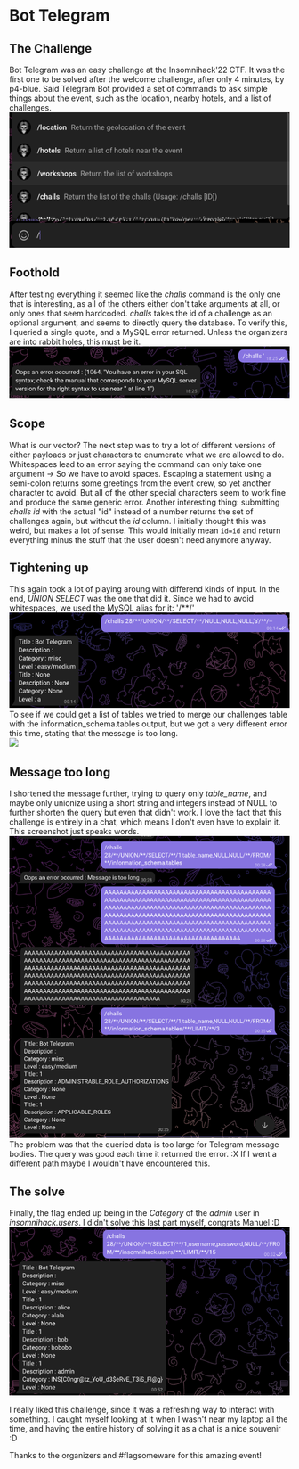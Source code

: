 # Bot Telegram
## The Challenge
Bot Telegram was an easy challenge at the Insomnihack'22 CTF. It was the first one to be solved after the welcome challenge, after only 4 minutes, by p4-blue. Said Telegram Bot provided a set of commands to ask simple things about the event, such as the location, nearby hotels, and a list of challenges.  
![](pics/telegram/help.png)

## Foothold
After testing everything it seemed like the *challs* command is the only one that is interesting, as all of the others either don't take arguments at all, or only ones that seem hardcoded. *challs* takes the id of a challenge as an optional argument, and seems to directly query the database. 
To verify this, I queried a single quote, and a MySQL error returned. Unless the organizers are into rabbit holes, this must be it.  
![](pics/telegram/error.png)

## Scope
What is our vector?
The next step was to try a lot of different versions of either payloads or just characters to enumerate what we are allowed to do. 
Whitespaces lead to an error saying the command can only take one argument -> So we have to avoid spaces.
Escaping a statement using a semi-colon returns some greetings from the event crew, so yet another character to avoid. But all of the other special characters seem to work fine and produce the same generic error.
Another interesting thing: submitting *challs id* with the actual "id" instead of a number returns the set of challenges again, but without the *id* column. I initially thought this was weird, but makes a lot of sense. This would initially mean `id=id` and return everything minus the stuff that the user doesn't need anymore anyway.

## Tightening up
This again took a lot of playing aroung with differend kinds of input. In the end, *UNION SELECT* was the one that did it. Since we had to avoid whitespaces, we used the MySQL alias for it: '/**/'  
![](pics/telegram/union-null.png)
To see if we could get a list of tables we tried to merge our challenges table with the information_schema.tables output, but we got a very different error this time, stating that the message is too long.   
![](messagetoolong.png)
## Message too long
I shortened the message further, trying to query only *table_name*, and maybe only unionize using a short string and integers instead of NULL to further shorten the query but even that didn't work. I love the fact that this challenge is entirely in a chat, which means I don't even have to explain it. This screenshot just speaks words.  
![](pics/telegram/limit.png)
The problem was that the queried data is too large for Telegram message bodies. The query was good each time it returned the error. :X 
If I went a different path maybe I wouldn't have encountered this.

## The solve
Finally, the flag ended up being in the *Category* of the *admin* user in *insomnihack.users*. 
I didn't solve this last part myself, congrats Manuel :D  
![](pics/telegram/solve.png)

I really liked this challenge, since it was a refreshing way to interact with something. I caught myself looking at it when I wasn't near my laptop all the time, and having the entire history of solving it as a chat is a nice souvenir :D

Thanks to the organizers and #flagsomeware for this amazing event!
